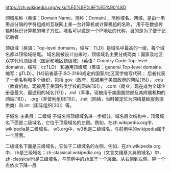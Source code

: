 https://zh.wikipedia.org/wiki/%E5%9F%9F%E5%90%8D

网域名称（英语：Domain Name，简称：Domain），简称域名、网域，是由一串用点分隔的字符组成的互联网上某一台计算机或计算机组的名称，
用于在数据传输时标识计算机的电子方位。域名可以说是一个IP地址的代称，目的是为了便于记忆后者


顶级域（英语：Top-level domains，缩写：TLD）是域名中最高的一级，每个域名都以顶级域结尾。
域名刚被设计出来时，顶级域名主要分成两类：国家及地区双字代码顶级域（国家和地区顶级域）（英语：Country Code Top-level domains，缩写：ccTLD）
和通用顶级域（英语：general Top-level domains，缩写：gTLD）。[14]前者基于ISO-3166规定的国家/地区双字缩写代码；
后者代表了一组名称和多个组织，包括.gov（政府，现被用于美国政府的网站[15]），.edu（教育机构，现被用于美国各类学校的网站[16]），
.com（商业，现在成为全球注册量最大、最通用的域名[17]），.mil（军事，现被用于美国国防部及其附属机构的网站[18]），
.org（非营利组织[19]），.net（网络，当时被定位为网络基础服务提供商）和.int（国际组织[20]）等。


子域名
主条目：二级域
子域名将顶级域名进一步细分。域名层次结构中，顶级域名下面是二级域名，它位于顶级域名的左侧。例如，在zh.wikipedia.org中，wikipedia是二级域名。
w3.org中，w3也是二级域名，与前例中的wikipedia属于一个层面。

二级域名下面是三级域名，它位于二级域名的左侧。例如，在zh.wikipedia.org中，zh是三级域名；zh-classical.wikipedia.org（文言文维基大典的域名）中，
zh-classical也是三级域名，与前例中的zh属于一个层面。从右侧到左侧，隔一个点依次下降一层